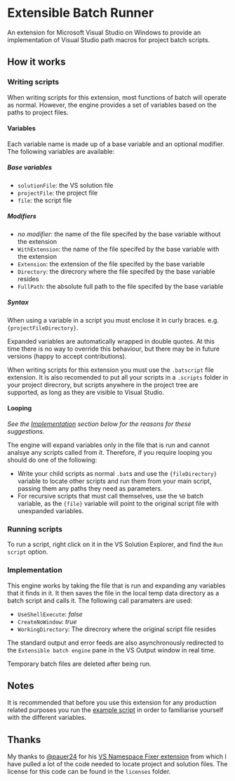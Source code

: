 # Extensible Batch Runner
An extension for Microsoft Visual Studio on Windows to provide an implementation of Visual Studio path macros for project batch scripts.

## How it works
### Writing scripts
When writing scripts for this extension, most functions of batch will operate as normal. However, the engine provides a set of variables based on the paths to project files.

#### Variables
Each variable name is made up of a base variable and an optional modifier.
The following variables are available:
##### Base variables
* `solutionFile`: the VS solution file
* `projectFile`: the project file
* `file`: the script file
##### Modifiers
* _no modifier_: the name of the file specifed by the base variable without the extension
* `WithExtension`: the name of the file specifed by the base variable with the extension
* `Extension`: the extension of the file specifed by the base variable
* `Directory`: the direcrory where the file specifed by the base variable resides
* `FullPath`: the absolute full path to the file specifed by the base variable

##### Syntax
When using a variable in a script you must enclose it in curly braces. e.g. `{projectFileDirectory}`.

Expanded variables are automatically wrapped in double quotes. At this time there is no way to override this behaviour, but there may be in future versions (happy to accept contributions).

When writing scripts for this extension you must use the `.batscript` file extension. It is also recomended to put all your scripts in a `.scripts` folder in your project direcrory, but scripts anywhere in the project tree are supported, as long as they are visible to Visual Studio.

#### Looping
_See the [Implementation](#Implementation) section below for the reasons for these suggestions._

The engine will expand variables only in the file that is run and cannot analsye any scripts called from it. Therefore, if you require looping you should do one of the following:
* Write your child scripts as normal `.bat`s and use the `{fileDirectory}` variable to locate other scripts and run them from your main script, passing them any paths they need as parameters.
* For recursive scripts that must call themselves, use the `%0` batch variable, as the `{file}` variable will point to the original script file with unexpanded variables.

### Running scripts
To run a script, right click on it in the VS Solution Explorer, and find the `Run script` option.

### Implementation
This engine works by taking the file that is run and expanding any variables that it finds in it. It then saves the file in the local temp data directory as a batch script and calls it.
The following call paramaters are used:
* `UseShellExecute`: _false_
* `CreateNoWindow`: _true_
* `WorkingDirectory`: The direcrory where the original script file resides

The standard output and error feeds are also asynchronously redirected to the `Extensible batch engine` pane in the VS Output window in real time.

Temporary batch files are deleted after being run.

## Notes
It is recommended that before you use this extension for any production related purposes you run the [example script](../master/ExtensibleBatchRunner/.scripts/test.batscript) in order to familiarise yourself with the different variables.

## Thanks
My thanks to [@pauer24](https://github.com/pauer24/) for his [VS Namespace Fixer extension](https://github.com/pauer24/VsNamespaceFixer/) from which I have pulled a lot of the code needed to locate project and solution files. The license for this code can be found in the `licenses` folder.
